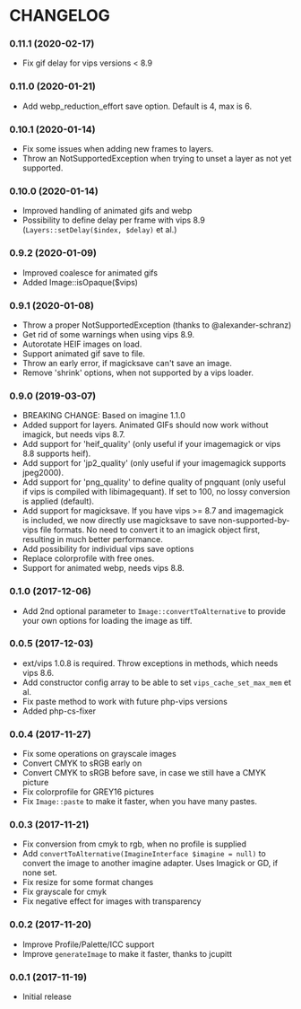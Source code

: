 # CHANGELOG

### 0.11.1 (2020-02-17)
  * Fix gif delay for vips versions < 8.9

### 0.11.0 (2020-01-21)
  * Add webp_reduction_effort save option. Default is 4, max is 6.

### 0.10.1 (2020-01-14)

  * Fix some issues when adding new frames to layers.
  * Throw an NotSupportedException when trying to unset a layer as not yet supported.
  
### 0.10.0 (2020-01-14)

  * Improved handling of animated gifs and webp
  * Possibility to define delay per frame with vips 8.9 (`Layers::setDelay($index, $delay)` et al.) 

### 0.9.2 (2020-01-09)

  * Improved coalesce for animated gifs
  * Added Image::isOpaque($vips)

### 0.9.1 (2020-01-08)

  * Throw a proper NotSupportedException (thanks to @alexander-schranz) 
  * Get rid of some warnings when using vips 8.9.
  * Autorotate HEIF images on load.
  * Support animated gif save to file.
  * Throw an early error, if magicksave can't save an image.
  * Remove 'shrink' options, when not supported by a vips loader.

### 0.9.0 (2019-03-07)

  * BREAKING CHANGE: Based on imagine 1.1.0
  * Added support for layers. Animated GIFs should now work without imagick, but needs vips 8.7.
  * Add support for 'heif_quality' (only useful if your imagemagick or vips 8.8 supports heif).
  * Add support for 'jp2_quality' (only useful if your imagemagick supports jpeg2000).
  * Add support for 'png_quality' to define quality of pngquant (only useful if vips is compiled with libimagequant).
    If set to 100, no lossy conversion is applied (default).
  * Add support for magicksave. If you have vips >= 8.7 and imagemagick is included, we now 
    directly use magicksave to save non-supported-by-vips file formats. No need to convert it to an imagick 
    object first, resulting in much better performance. 
  * Add possibility for individual vips save options 
  * Replace colorprofile with free ones.
  * Support for animated webp, needs vips 8.8.

### 0.1.0 (2017-12-06)

  * Add 2nd optional parameter to `Image::convertToAlternative` to provide your own options for loading the image as tiff. 

### 0.0.5 (2017-12-03)

  * ext/vips 1.0.8 is required. Throw exceptions in methods, which needs vips 8.6.
  * Add constructor config array to be able to set `vips_cache_set_max_mem` et al.
  * Fix paste method to work with future php-vips versions
  * Added php-cs-fixer

### 0.0.4 (2017-11-27)

  * Fix some operations on grayscale images
  * Convert CMYK to sRGB early on
  * Convert CMYK to sRGB before save, in case we still have a CMYK picture
  * Fix colorprofile for GREY16 pictures
  * Fix `Image::paste` to make it faster, when you have many pastes.

### 0.0.3 (2017-11-21)
  * Fix conversion from cmyk to rgb, when no profile is supplied
  * Add `convertToAlternative(ImagineInterface $imagine = null)` to convert the image to 
     another imagine adapter. Uses Imagick or GD, if none set.
  * Fix resize for some format changes
  * Fix grayscale for cmyk
  * Fix negative effect for images with transparency
  
### 0.0.2 (2017-11-20)
  * Improve Profile/Palette/ICC support
  * Improve `generateImage` to make it faster, thanks to jcupitt

### 0.0.1 (2017-11-19)
  * Initial release